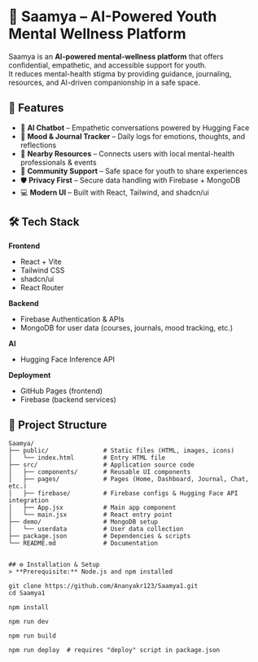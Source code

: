 # 🌸 Saamya – AI-Powered Youth Mental Wellness Platform

Saamya is an **AI-powered mental-wellness platform** that offers confidential, empathetic, and accessible support for youth.  
It reduces mental-health stigma by providing guidance, journaling, resources, and AI-driven companionship in a safe space.

## 🚀 Features
- 🤖 **AI Chatbot** – Empathetic conversations powered by Hugging Face  
- 📅 **Mood & Journal Tracker** – Daily logs for emotions, thoughts, and reflections  
- 📍 **Nearby Resources** – Connects users with local mental-health professionals & events  
- 👥 **Community Support** – Safe space for youth to share experiences  
- 🛡️ **Privacy First** – Secure data handling with Firebase + MongoDB  
- 💻 **Modern UI** – Built with React, Tailwind, and shadcn/ui

## 🛠️ Tech Stack
**Frontend**
- React + Vite  
- Tailwind CSS  
- shadcn/ui  
- React Router  

**Backend**
- Firebase Authentication & APIs  
- MongoDB for user data (courses, journals, mood tracking, etc.)  

**AI**
- Hugging Face Inference API  

**Deployment**
- GitHub Pages (frontend)  
- Firebase (backend services)

## 📂 Project Structure

```text
Saamya/
├── public/               # Static files (HTML, images, icons)
│   └── index.html        # Entry HTML file
├── src/                  # Application source code
│   ├── components/       # Reusable UI components
│   ├── pages/            # Pages (Home, Dashboard, Journal, Chat, etc.)
│   ├── firebase/         # Firebase configs & Hugging Face API integration
│   ├── App.jsx           # Main app component
│   └── main.jsx          # React entry point
├── demo/                 # MongoDB setup
│   └── userdata          # User data collection
├── package.json          # Dependencies & scripts
└── README.md             # Documentation


## ⚙️ Installation & Setup
> **Prerequisite:** Node.js and npm installed

git clone https://github.com/Ananyakr123/Saamya1.git
cd Saamya1

npm install

npm run dev

npm run build

npm run deploy  # requires "deploy" script in package.json

